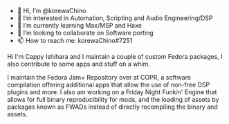 - 👋 Hi, I’m @korewaChino
- 👀 I’m interested in Automation, Scripting and Audio Engineering/DSP
- 🌱 I’m currently learning Max/MSP and Haxe
- 💞️ I’m looking to collaborate on Software porting
- 📫 How to reach me: korewaChino#7251

Hi I'm Cappy Ishihara and I maintain a couple of custom Fedora packages, I also contribute to some apps and stuff on a whim.

I maintain the Fedora Jam+ Repository over at COPR, a software compilation offering additional apps that allow the use of non-free DSP plugins and more. I also am working on a Friday Night Funkin' Engine that allows for full binary reproducibility for mods, and the loading of assets by packages known as FWADs instead of directly recompiling the binary and assets.

<!---
korewaChino/korewaChino is a ✨ special ✨ repository because its `README.md` (this file) appears on your GitHub profile.
You can click the Preview link to take a look at your changes.
--->

